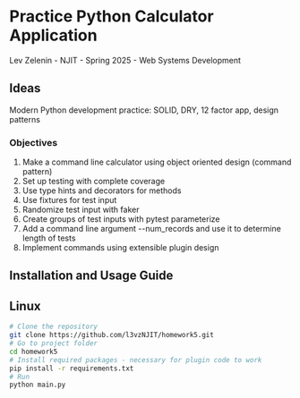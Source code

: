 # Practice Python Calculator Application
Lev Zelenin - NJIT - Spring 2025 - Web Systems Development

## Ideas
Modern Python development practice: SOLID, DRY, 12 factor app, design patterns

### Objectives
1. Make a command line calculator using object oriented design (command pattern)
2. Set up testing with complete coverage
3. Use type hints and decorators for methods
4. Use fixtures for test input
5. Randomize test input with faker
6. Create groups of test inputs with pytest parameterize
7. Add a command line argument --num_records and use it to determine length of tests
8. Implement commands using extensible plugin design

## Installation and Usage Guide
## Linux
```bash
# Clone the repository
git clone https://github.com/l3vzNJIT/homework5.git
# Go to project folder
cd homework5
# Install required packages - necessary for plugin code to work
pip install -r requirements.txt
# Run
python main.py
```
